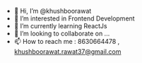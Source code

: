 - 👋 Hi, I’m @khushboorawat
- 👀 I’m interested in Frontend Development
- 🌱 I’m currently learning ReactJs
- 💞️ I’m looking to collaborate on ...
- 📫 How to reach me : 8630664478 , khushboorawat.rawat37@gmail.com

<!---
khushboorawat/khushboorawat is a ✨ special ✨ repository because its `README.md` (this file) appears on your GitHub profile.
You can click the Preview link to take a look at your changes.
--->
